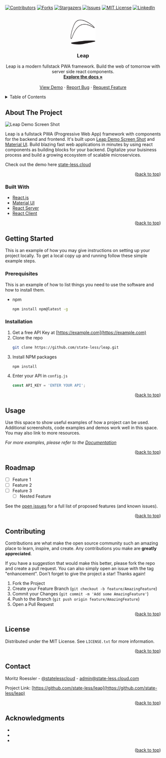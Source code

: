 <div id="top"></div>
<!--
*** Thanks for checking out the Best-README-Template. If you have a suggestion
*** that would make this better, please fork the repo and create a pull request
*** or simply open an issue with the tag "enhancement".
*** Don't forget to give the project a star!
*** Thanks again! Now go create something AMAZING! :D
-->

<!-- PROJECT SHIELDS -->
<!--
*** I'm using markdown "reference style" links for readability.
*** Reference links are enclosed in brackets [ ] instead of parentheses ( ).
*** See the bottom of this document for the declaration of the reference variables
*** for contributors-url, forks-url, etc. This is an optional, concise syntax you may use.
*** https://www.markdownguide.org/basic-syntax/#reference-style-links
-->

[![Contributors][contributors-shield]][contributors-url]
[![Forks][forks-shield]][forks-url]
[![Stargazers][stars-shield]][stars-url]
[![Issues][issues-shield]][issues-url]
[![MIT License][license-shield]][license-url]
[![LinkedIn][linkedin-shield]][linkedin-url]

<!-- PROJECT LOGO -->
<br />
<div align="center">
  <a href="https://github.com/state-less/leap">
    <img src="images/favicon.svg" alt="Logo" width="80" height="80">
  </a>

<h3 align="center">Leap</h3>

  <p align="center">
    Leap is a modern fullstack PWA framework.  
     Build the web of tomorrow with server side react components.
    <br />
    <a href="https://github.com/state-less/leap"><strong>Explore the docs »</strong></a>
    <br />
    <br />
    <a href="https://state-less.cloud">View Demo</a>
    ·
    <a href="https://github.com/state-less/leap/issues">Report Bug</a>
    ·
    <a href="https://github.com/state-less/leap/issues">Request Feature</a>
  </p>
</div>

<!-- TABLE OF CONTENTS -->
<details>
  <summary>Table of Contents</summary>
  <ol>
    <li>
      <a href="#about-the-project">About The Project</a>
      <ul>
        <li><a href="#built-with">Built With</a></li>
      </ul>
    </li>
    <li>
      <a href="#getting-started">Getting Started</a>
      <ul>
        <li><a href="#prerequisites">Prerequisites</a></li>
        <li><a href="#installation">Installation</a></li>
      </ul>
    </li>
    <li><a href="#usage">Usage</a></li>
    <li><a href="#roadmap">Roadmap</a></li>
    <li><a href="#contributing">Contributing</a></li>
    <li><a href="#license">License</a></li>
    <li><a href="#contact">Contact</a></li>
    <li><a href="#acknowledgments">Acknowledgments</a></li>
  </ol>
</details>

<!-- ABOUT THE PROJECT -->

## About The Project

![Leap Demo Screen Shot](./public/screenshot.png)

Leap is a fullstack PWA (Progressive Web App) framework with components for the backend and frontend.
It's built upon [Leap Demo Screen Shot][react-server] and [Material UI](http://mui.com).
Build blazing fast web applications in minutes by using react components as building blocks for your backend.
Digitalize your buisiness process and build a growing ecosystem of scalable microservices.

Check out the demo here [state-less.cloud](https://state-less.cloud)

<p align="right">(<a href="#top">back to top</a>)</p>

### Built With

-   [React.js](https://reactjs.org/)
-   [Material UI](https://mui.com)
-   [React Server](https://state-less.cloud/react-server)
-   [React Client](https://state-less.cloud/react-client)

<p align="right">(<a href="#top">back to top</a>)</p>

<!-- GETTING STARTED -->

## Getting Started

This is an example of how you may give instructions on setting up your project locally.
To get a local copy up and running follow these simple example steps.

### Prerequisites

This is an example of how to list things you need to use the software and how to install them.

-   npm
    ```sh
    npm install npm@latest -g
    ```

### Installation

1. Get a free API Key at [https://example.com](https://example.com)
2. Clone the repo
    ```sh
    git clone https://github.com/state-less/leap.git
    ```
3. Install NPM packages
    ```sh
    npm install
    ```
4. Enter your API in `config.js`
    ```js
    const API_KEY = 'ENTER YOUR API';
    ```

<p align="right">(<a href="#top">back to top</a>)</p>

<!-- USAGE EXAMPLES -->

## Usage

Use this space to show useful examples of how a project can be used. Additional screenshots, code examples and demos work well in this space. You may also link to more resources.

_For more examples, please refer to the [Documentation](https://example.com)_

<p align="right">(<a href="#top">back to top</a>)</p>

<!-- ROADMAP -->

## Roadmap

-   [ ] Feature 1
-   [ ] Feature 2
-   [ ] Feature 3
    -   [ ] Nested Feature

See the [open issues](https://github.com/state-less/leap/issues) for a full list of proposed features (and known issues).

<p align="right">(<a href="#top">back to top</a>)</p>

<!-- CONTRIBUTING -->

## Contributing

Contributions are what make the open source community such an amazing place to learn, inspire, and create. Any contributions you make are **greatly appreciated**.

If you have a suggestion that would make this better, please fork the repo and create a pull request. You can also simply open an issue with the tag "enhancement".
Don't forget to give the project a star! Thanks again!

1. Fork the Project
2. Create your Feature Branch (`git checkout -b feature/AmazingFeature`)
3. Commit your Changes (`git commit -m 'Add some AmazingFeature'`)
4. Push to the Branch (`git push origin feature/AmazingFeature`)
5. Open a Pull Request

<p align="right">(<a href="#top">back to top</a>)</p>

<!-- LICENSE -->

## License

Distributed under the MIT License. See `LICENSE.txt` for more information.

<p align="right">(<a href="#top">back to top</a>)</p>

<!-- CONTACT -->

## Contact

Moritz Roessler - [@statelesscloud](https://twitter.com/statelesscloud) - admin@state-less.cloud.com

Project Link: [https://github.com/state-less/leap](https://github.com/state-less/leap)

<p align="right">(<a href="#top">back to top</a>)</p>

<!-- ACKNOWLEDGMENTS -->

## Acknowledgments

-   []()
-   []()
-   []()

<p align="right">(<a href="#top">back to top</a>)</p>

<!-- MARKDOWN LINKS & IMAGES -->
<!-- https://www.markdownguide.org/basic-syntax/#reference-style-links -->

[contributors-shield]: https://img.shields.io/github/contributors/state-less/leap.svg?style=for-the-badge
[contributors-url]: https://github.com/state-less/leap/graphs/contributors
[forks-shield]: https://img.shields.io/github/forks/state-less/leap.svg?style=for-the-badge
[forks-url]: https://github.com/state-less/leap/network/members
[stars-shield]: https://img.shields.io/github/stars/state-less/leap.svg?style=for-the-badge
[stars-url]: https://github.com/state-less/leap/stargazers
[issues-shield]: https://img.shields.io/github/issues/state-less/leap.svg?style=for-the-badge
[issues-url]: https://github.com/state-less/leap/issues
[license-shield]: https://img.shields.io/github/license/state-less/leap.svg?style=for-the-badge
[license-url]: https://github.com/state-less/leap/blob/master/LICENSE.txt
[linkedin-shield]: https://img.shields.io/badge/-LinkedIn-black.svg?style=for-the-badge&logo=linkedin&colorB=555
[linkedin-url]: https://linkedin.com/in/moritz-roessler-666b18175
[product-screenshot]: /images/screenshot.jpg?raw=true
[react-server]: https://github.com/state-less/react-server
